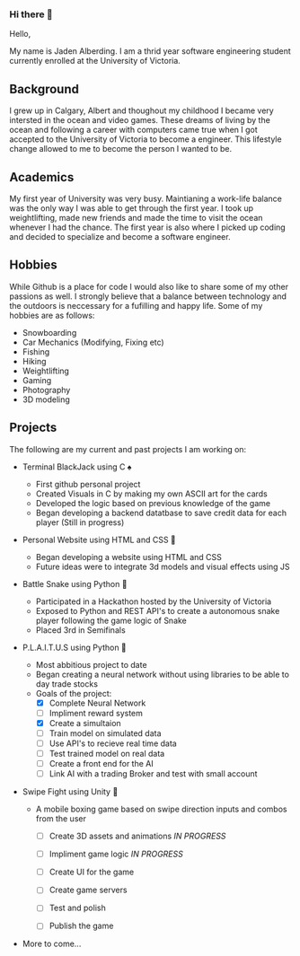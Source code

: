 ### Hi there 👋
Hello, 

My name is Jaden Alberding. I am a thrid year software engineering student currently enrolled at the University of Victoria.

## Background

I grew up in Calgary, Albert and thoughout my childhood I became very intersted in the ocean and video games. These dreams of living by the ocean and following a career with computers came true when I got accepted to the University of Victoria to become a engineer. This lifestyle change allowed to me to become the person I wanted to be. 

## Academics

My first year of University was very busy. Maintianing a work-life balance was the only way I was able to get through the first year. I took up weightlifting, made new friends and made the time to visit the ocean whenever I had the chance. The first year is also where I picked up coding and decided to specialize and become a software engineer.

## Hobbies

While Github is a place for code I would also like to share some of my other passions as well. I strongly believe that a balance between technology and the outdoors is neccessary for a fufilling and happy life. Some of my hobbies are as follows:

- Snowboarding
- Car Mechanics (Modifying, Fixing etc)
- Fishing
- Hiking
- Weightlifting
- Gaming
- Photography
- 3D modeling

## Projects

The following are my current and past projects I am working on:

- Terminal BlackJack using C :spades:
  - First github personal project
  - Created Visuals in C by making my own ASCII art for the cards
  - Developed the logic based on previous knowledge of the game
  - Began developing a backend datatbase to save credit data for each player (Still in progress)

- Personal Website using HTML and CSS :open_file_folder: 
  - Began developing a website using HTML and CSS
  - Future ideas were to integrate 3d models and visual effects using JS

- Battle Snake using Python :snake:
  - Participated in a Hackathon hosted by the University of Victoria
  - Exposed to Python and REST API's to create a autonomous snake player following the game logic of Snake
  - Placed 3rd in Semifinals 

- P.L.A.I.T.U.S using Python :robot:
  - Most abbitious project to date
  - Began creating a neural network without using libraries to be able to day trade stocks
  - Goals of the project:
    - [X] Complete Neural Network
    - [ ] Impliment reward system
    - [X] Create a simultaion
    - [ ] Train model on simulated data
    - [ ] Use API's to recieve real time data
    - [ ] Test trained model on real data
    - [ ] Create a front end for the AI
    - [ ] Link AI with a trading Broker and test with small account

- Swipe Fight using Unity :boxing_glove:
  - A mobile boxing game based on swipe direction inputs and combos from the user
    - [ ] Create 3D assets and animations  _IN PROGRESS_
    - [ ] Impliment game logic  _IN PROGRESS_
    - [ ] Create UI for the game
    - [ ] Create game servers 
    - [ ] Test and polish
    - [ ] Publish the game 


- More to come...

